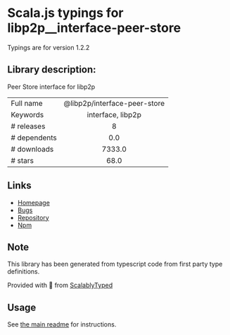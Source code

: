 
# Scala.js typings for libp2p__interface-peer-store

Typings are for version 1.2.2

## Library description:
Peer Store interface for libp2p

|                    |                 |
| ------------------ | :-------------: |
| Full name          | @libp2p/interface-peer-store |
| Keywords           | interface, libp2p |
| # releases         | 8 |
| # dependents       | 0.0 |
| # downloads        | 7333.0 |
| # stars            | 68.0 |

## Links
- [Homepage](https://github.com/libp2p/js-libp2p-interfaces/tree/master/packages/interface-peer-store#readme)
- [Bugs](https://github.com/libp2p/js-libp2p-interfaces/issues)
- [Repository](https://github.com/libp2p/js-libp2p-interfaces)
- [Npm](https://www.npmjs.com/package/%40libp2p%2Finterface-peer-store)
    


## Note
This library has been generated from typescript code from first party type definitions.

Provided with :purple_heart: from [ScalablyTyped](https://github.com/oyvindberg/ScalablyTyped)

## Usage
See [the main readme](../../readme.md) for instructions.


